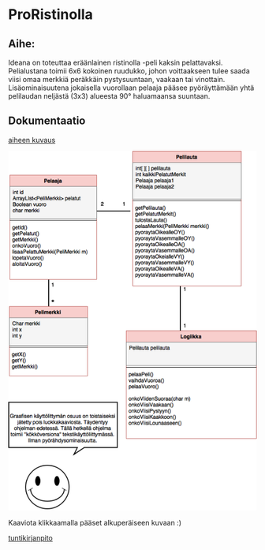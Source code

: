 # ProRistinolla

## Aihe:
Ideana on toteuttaa eräänlainen ristinolla -peli kaksin pelattavaksi. Pelialustana toimii 6x6 kokoinen ruudukko, johon voittaakseen tulee saada viisi omaa merkkiä peräkkäin pystysuuntaan, vaakaan tai vinottain. Lisäominaisuutena jokaisella vuorollaan pelaaja pääsee pyöräyttämään yhtä pelilaudan neljästä (3x3) alueesta 90° haluamaansa suuntaan.

## Dokumentaatio

[aiheen kuvaus](dokumentaatio/aiheenKuvausJaRakenne.md)

![Luokkakaavio](dokumentaatio/Luokkakaavio.png)

Kaaviota klikkaamalla pääset alkuperäiseen kuvaan :)

[tuntikirjanpito](dokumentaatio/Tuntikirjanpito.md)
